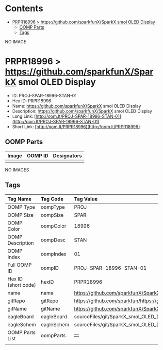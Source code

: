 



Contents
========

* [PRPR18996 > https://github.com/sparkfunX/SparkX smol OLED Display](#prpr18996--httpsgithubcomsparkfunxsparkx-smol-oled-display)
	* [OOMP Parts](#oomp-parts)
	* [Tags](#tags)
  
NO IMAGE  
# PRPR18996 > https://github.com/sparkfunX/SparkX smol OLED Display

- ID: PROJ-SPAR-18996-STAN-01
- Hex ID: PRPR18996
- Name: https://github.com/sparkfunX/SparkX smol OLED Display
- Description: https://github.com/sparkfunX/SparkX smol OLED Display
- Long Link: [http://oom.lt/PROJ-SPAR-18996-STAN-01](http://oom.lt/PROJ-SPAR-18996-STAN-01)
- Short Link: [http://oom.lt/PRPR18996](http://oom.lt/PRPR18996)

## OOMP Parts
  

|Image|OOMP ID|Designators|
| :--- | :--- | :--- |
||||
  
NO IMAGES  
## Tags
  

|Tag Name|Tag Code|Tag Value|
| :--- | :--- | :--- |
|OOMP Type|oompType|PROJ|
|OOMP Size|oompSize|SPAR|
|OOMP Color|oompColor|18996|
|OOMP Description|oompDesc|STAN|
|OOMP Index|oompIndex|01|
|Full OOMP ID|oompID|PROJ-SPAR-18996-STAN-01|
|Hex ID (short code)|hexID|PRPR18996|
|name|name|https://github.com/sparkfunX/SparkX smol OLED Display|
|gitRepo|gitRepo|https://github.com/sparkfun/https://github.com/sparkfunX/SparkX_smol_OLED_Display|
|gitName|gitName|https://github.com/sparkfunX/SparkX_smol_OLED_Display|
|eagleBoard|eagleBoard|sourceFiles/git/SparkX_smol_OLED_Display/Hardware/SparkX_smol_Display.brd|
|eagleSchem|eagleSchem|sourceFiles/git/SparkX_smol_OLED_Display/Hardware/SparkX_smol_Display.sch|
|OOMP Parts List|oompParts|<table><tr><td></td></tr></table>|
||||

